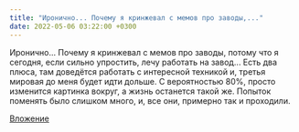 ```yaml
---
title: "Иронично... Почему я кринжевал с мемов про заводы,..."
date: 2022-05-06 03:22:00 +0300
---
```


Иронично... Почему я кринжевал с мемов про заводы, потому что я сегодня, если сильно упростить, лечу работать на завод...
Есть два плюса, там доведётся работать с интересной техникой и, третья мировая до меня будет идти дольше.
С вероятностью 80%, просто изменится картинка вокруг, а жизнь останется такой же. Попыток поменять было слишком много, и, все они, примерно так и проходили.

[Вложение](/assets/vk_photos/2/HWPbJyNXvHA.jpg)
